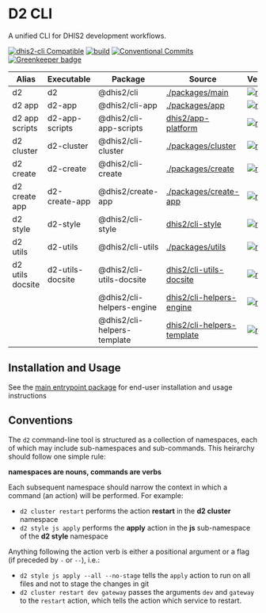 # D2 CLI

A unified CLI for DHIS2 development workflows.

[![dhis2-cli Compatible](https://img.shields.io/badge/dhis2-cli-ff69b4.svg)](https://github.com/dhis2/cli)
[![build](https://img.shields.io/travis/dhis2/cli.svg)](https://travis-ci.com/dhis2/cli)
[![Conventional Commits](https://img.shields.io/badge/Conventional%20Commits-1.0.0-yellow.svg)](https://conventionalcommits.org)
[![Greenkeeper badge](https://badges.greenkeeper.io/dhis2/cli.svg)](https://greenkeeper.io/)

| Alias            | Executable       | Package                     | Source                                                                      | Version                                                                                                                           |
| ---------------- | ---------------- | --------------------------- | --------------------------------------------------------------------------- | --------------------------------------------------------------------------------------------------------------------------------- |
| d2               | d2               | @dhis2/cli                  | [./packages/main](packages/main)                                            | [![npm](https://img.shields.io/npm/v/@dhis2/cli.svg)](https://www.npmjs.com/package/@dhis2/cli)                                   |
| d2 app           | d2-app           | @dhis2/cli-app              | [./packages/app](./packages/app)                                            | [![npm](https://img.shields.io/npm/v/@dhis2/cli-app.svg)](https://www.npmjs.com/package/@dhis2/cli-app)                           |
| d2 app scripts   | d2-app-scripts   | @dhis2/cli-app-scripts      | [dhis2/app-platform](https://github.com/dhis2/app-platform/tree/master/cli)             | [![npm](https://img.shields.io/npm/v/@dhis2/cli-app-scripts.svg)](https://www.npmjs.com/package/@dhis2/cli-app-scripts)           |
| d2 cluster       | d2-cluster       | @dhis2/cli-cluster          | [./packages/cluster](./packages/cluster)                                    | [![npm](https://img.shields.io/npm/v/@dhis2/cli-cluster.svg)](https://www.npmjs.com/package/@dhis2/cli-cluster)                   |
| d2 create        | d2-create        | @dhis2/cli-create           | [./packages/create](./packages/create)                                      | [![npm](https://img.shields.io/npm/v/@dhis2/cli-create.svg)](https://www.npmjs.com/package/@dhis2/cli-create)                     |
| d2 create app    | d2-create-app    | @dhis2/create-app           | [./packages/create-app](./packages/create-app)                              | [![npm](https://img.shields.io/npm/v/@dhis2/create-app.svg)](https://www.npmjs.com/package/@dhis2/create-app)                     |
| d2 style         | d2-style         | @dhis2/cli-style            | [dhis2/cli-style](https://github.com/dhis2/cli-style)                       | [![npm](https://img.shields.io/npm/v/@dhis2/cli-style.svg)](https://www.npmjs.com/package/@dhis2/cli-style)                       |
| d2 utils         | d2-utils         | @dhis2/cli-utils            | [./packages/utils](./packages/utils)                                        | [![npm](https://img.shields.io/npm/v/@dhis2/cli-utils.svg)](https://www.npmjs.com/package/@dhis2/cli-utils)                       |
| d2 utils docsite | d2-utils-docsite | @dhis2/cli-utils-docsite    | [dhis2/cli-utils-docsite](https://github.com/dhis2/cli-utils-docsite)       | [![npm](https://img.shields.io/npm/v/@dhis2/cli-utils-docsite.svg)](https://www.npmjs.com/package/@dhis2/cli-utils-docsite)       |
|                  |                  | @dhis2/cli-helpers-engine   | [dhis2/cli-helpers-engine](https://github.com/dhis2/cli-helpers-engine)     | [![npm](https://img.shields.io/npm/v/@dhis2/cli-helpers-engine.svg)](https://www.npmjs.com/package/@dhis2/cli-helpers-engine)     |
|                  |                  | @dhis2/cli-helpers-template | [dhis2/cli-helpers-template](https://github.com/dhis2/cli-helpers-template) | [![npm](https://img.shields.io/npm/v/@dhis2/cli-helpers-template.svg)](https://www.npmjs.com/package/@dhis2/cli-helpers-template) |

## Installation and Usage

See the [main entrypoint package](./packages/main) for end-user installation and usage instructions

## Conventions

The `d2` command-line tool is structured as a collection of namespaces, each of which may include sub-namespaces and sub-commands. This heirarchy should follow one simple rule:

**namespaces are nouns, commands are verbs**

Each subsequent namespace should narrow the context in which a command (an action) will be performed. For example:

-   `d2 cluster restart` performs the action **restart** in the **d2 cluster** namespace
-   `d2 style js apply` performs the **apply** action in the **js** sub-namespace of the **d2 style** namespace

Anything following the action verb is either a positional argument or a flag (if preceded by `-` or `--`), i.e.:

-   `d2 style js apply --all --no-stage` tells the `apply` action to run on all files and not to stage the changes in git
-   `d2 cluster restart dev gateway` passes the arguments `dev` and `gateway` to the `restart` action, which tells the action which service to restart.
